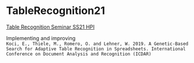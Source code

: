 # TableRecognition21
[Table Recognition Seminar SS21 HPI](https://hpi.de/naumann/teaching/current-courses/ss-21/table-recognition.html)

Implementing and improving  
`Koci, E., Thiele, M., Romero, O. and Lehner, W. 2019. A Genetic-Based Search for Adaptive Table Recognition in Spreadsheets. International Conference on Document Analysis and Recognition (ICDAR)`
